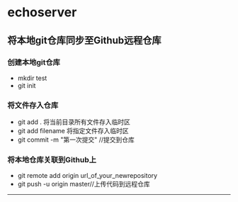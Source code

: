 # echoserver
## 将本地git仓库同步至Github远程仓库
### 创建本地git仓库
+ mkdir test
+ git init 
### 将文件存入仓库
+ git add . 将当前目录所有文件存入临时区
+ git add filename 将指定文件存入临时区
+ git commit -m "第一次提交" //提交到仓库
### 将本地仓库关联到Github上
+ git remote add origin url_of_your_newrepository
+ git push -u origin master//上传代码到远程仓库
___
